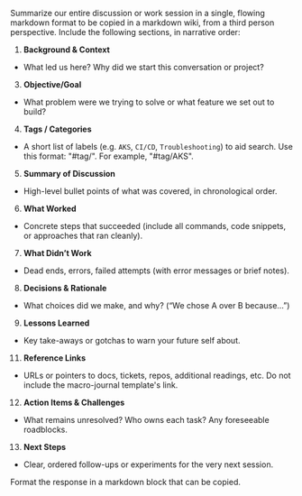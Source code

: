 Summarize our entire discussion or work session in a single, flowing markdown format to be copied in a markdown wiki, from a third person perspective. Include the following sections, in narrative order:

1. **Background & Context**
  - What led us here? Why did we start this conversation or project?

3. **Objective/Goal**
  - What problem were we trying to solve or what feature we set out to build?

4. **Tags / Categories**
  - A short list of labels (e.g. `AKS`, `CI/CD`, `Troubleshooting`) to aid search. Use this format: "#tag/<tag name>". For example, "#tag/AKS".

5. **Summary of Discussion**
  - High-level bullet points of what was covered, in chronological order.

6. **What Worked**
  - Concrete steps that succeeded (include all commands, code snippets, or approaches that ran cleanly).

7. **What Didn’t Work**
  - Dead ends, errors, failed attempts (with error messages or brief notes).

8. **Decisions & Rationale**
  - What choices did we make, and why? (“We chose A over B because…”)

9. **Lessons Learned**
  - Key take-aways or gotchas to warn your future self about.

11. **Reference Links**
  - URLs or pointers to docs, tickets, repos, additional readings, etc. Do not include the macro-journal template's link.

12. **Action Items & Challenges**
  - What remains unresolved? Who owns each task? Any foreseeable roadblocks.

13. **Next Steps**
  - Clear, ordered follow-ups or experiments for the very next session.

Format the response in a markdown block that can be copied.
